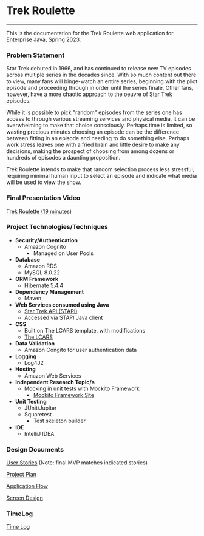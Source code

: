 # Trek Roulette

---
This is the documentation for the Trek Roulette web application for Enterprise Java, Spring 2023.

### Problem Statement

Star Trek debuted in 1966, and has continued to release new TV episodes across multiple series in the decades since.  With so much content out there to view, many fans will binge-watch an entire series, beginning with the pilot episode and proceeding through in order until the series finale.  Other fans, however, have a more chaotic approach to the oeuvre of Star Trek episodes.

While it is possible to pick "random" episodes from the series one has access to through various streaming services and physical media, it can be overwhelming to make that choice consciously.  Perhaps time is limited, so wasting precious minutes choosing an episode can be the difference between fitting in an episode and needing to do something else.  Perhaps work stress leaves one with a fried brain and little desire to make any decisions, making the prospect of choosing from among dozens or hundreds of episodes a daunting proposition.

Trek Roulette intends to make that random selection process less stressful, requiring minimal human input to select an episode and indicate what media will be used to view the show.

### Final Presentation Video

[Trek Roulette (19 minutes)](https://youtu.be/H7UxcKmLklw)
### Project Technologies/Techniques

* **Security/Authentication**
  * Amazon Cognito
    * Managed on User Pools
* **Database**
  * Amazon RDS
  * MySQL 8.0.22
* **ORM Framework**
  * Hibernate 5.4.4
* **Dependency Management**
  * Maven
* **Web Services consumed using Java**
  * [Star Trek API (STAPI)](https://mvnrepository.com/artifact/com.cezarykluczynski.stapi/stapi-client)
  * Accessed via STAPI Java client
* **CSS**
  * Built on The LCARS template, with modifications
  * [The LCARS](https://www.thelcars.com/)
* **Data Validation**
  * Amazon Congito for user authentication data
* **Logging**
  * Log4J2
* **Hosting**
  * Amazon Web Services
* **Independent Research Topic/s**
  * Mocking in unit tests with Mockito Framework
    * [Mockito Framework Site](https://site.mockito.org/)
* **Unit Testing**
  * JUnit/Jupiter
  * Squaretest
    * Test skeleton builder
* **IDE**
  * IntelliJ IDEA

### Design Documents

[User Stories](designDocs/userStories.md)
(Note: final MVP matches indicated stories)


[Project Plan](designDocs/projectPlan.md)


[Application Flow](designDocs/appFlow.md)


[Screen Design](screenDesign/screenDesign.md)

### TimeLog

[Time Log](designDocs/timeLog.md) 